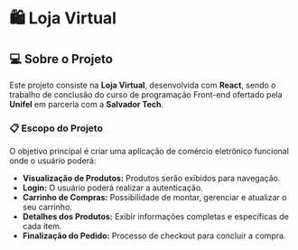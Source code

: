 # 🛍️ Loja Virtual

## 💻 Sobre o Projeto

Este projeto consiste na **Loja Virtual**, desenvolvida com **React**, sendo o trabalho de conclusão do curso de programação Front-end ofertado pela **Unifel** em parceria com a **Salvador Tech**.

### 📋 Escopo do Projeto

O objetivo principal é criar uma aplicação de comércio eletrônico funcional onde o usuário poderá:

* **Visualização de Produtos:** Produtos serão exibidos para navegação.
* **Login:** O usuário poderá realizar a autenticação.
* **Carrinho de Compras:** Possibilidade de montar, gerenciar e atualizar o seu carrinho.
* **Detalhes dos Produtos:** Exibir informações completas e específicas de cada item.
* **Finalização do Pedido:** Processo de checkout para concluir a compra.